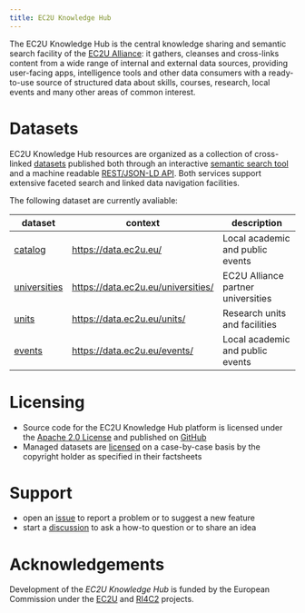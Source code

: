 ```yaml
---
title: EC2U Knowledge Hub
---
```


The EC2U Knowledge Hub is the central knowledge sharing and semantic search facility of
the [EC2U Alliance](https://www.ec2u.eu/): it gathers, cleanses and cross-links content from a wide range of internal and
external data sources, providing user-facing apps, intelligence tools and other data consumers with a ready-to-use source
of structured data about skills, courses, research, local events and many other areas of common interest.

# Datasets

EC2U Knowledge Hub resources are organized as a collection of cross-linked [datasets](datasets/index.md) published both
through an interactive [semantic search tool](blueprints/app.md) and a machine
readable [REST/JSON-LD API](blueprints/api.md). Both services support extensive faceted search and linked data navigation
facilities.

The following dataset are currently avaliable:

| dataset                         | context                            | description                        |
| ------------------------------- | ---------------------------------- | ---------------------------------- |
| [catalog](index.md)             | https://data.ec2u.eu/              | Local academic and public events   |
| [universities](universities.md) | https://data.ec2u.eu/universities/ | EC2U Alliance partner universities |
| [units](units.md)               | https://data.ec2u.eu/units/        | Research units and facilities      |
| [events](events.md)             | https://data.ec2u.eu/events/       | Local academic and public events   |

# Licensing

* Source code for the EC2U Knowledge Hub platform is licensed under
  the [Apache 2.0 License](https://choosealicense.com/licenses/apache-2.0/) and published
  on [GitHub](https://github.com/ec2u/data)
* Managed datasets are [licensed](policies/licensing.md) on a case-by-case basis by the copyright holder as specified in
  their factsheets

# Support

- open an [issue](https://github.com/ec2u/data/issues) to report a problem or to suggest a new feature
- start a [discussion](https://github.com/ec2u/data/discussions) to ask a how-to question or to share an idea

# Acknowledgements

Development of the *EC2U Knowledge Hub* is funded by the European Commission under
the [EC2U](https://education.ec.europa.eu/sites/default/files/document-library-docs/european-universities-factsheet-ec2u.pdf)
and [RI4C2](https://cordis.europa.eu/project/id/101035803) projects.

